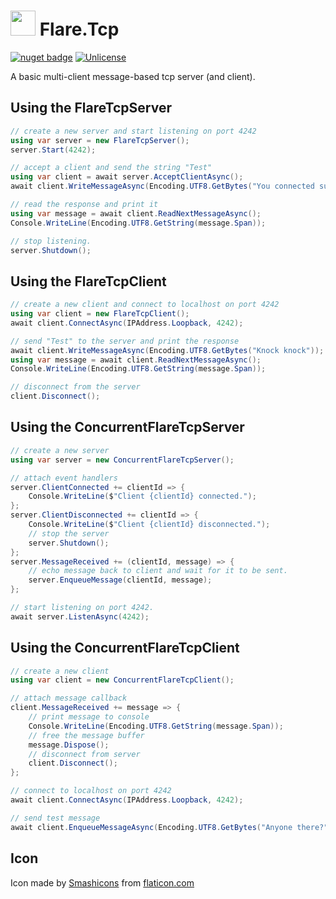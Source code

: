 # <img src="https://raw.githubusercontent.com/OpenByteDev/Flare.Tcp/master/icon.png" height="40px" /> Flare.Tcp

[![nuget badge](https://badgen.net/nuget/v/Flare.Tcp)](https://www.nuget.org/packages/Flare.Tcp/)
[![Unlicense](https://img.shields.io/github/license/OpenByteDev/Flare.Tcp)](https://github.com/OpenByteDev/Flare.Tcp/blob/master/UNLICENSE)

A basic multi-client message-based tcp server (and client). 

## Using the FlareTcpServer

```csharp
// create a new server and start listening on port 4242
using var server = new FlareTcpServer();
server.Start(4242);

// accept a client and send the string "Test"
using var client = await server.AcceptClientAsync();
await client.WriteMessageAsync(Encoding.UTF8.GetBytes("You connected successfully!"));

// read the response and print it
using var message = await client.ReadNextMessageAsync();
Console.WriteLine(Encoding.UTF8.GetString(message.Span));

// stop listening.
server.Shutdown();
```

## Using the FlareTcpClient

```csharp
// create a new client and connect to localhost on port 4242
using var client = new FlareTcpClient();
await client.ConnectAsync(IPAddress.Loopback, 4242);

// send "Test" to the server and print the response
await client.WriteMessageAsync(Encoding.UTF8.GetBytes("Knock knock"));
using var message = await client.ReadNextMessageAsync();
Console.WriteLine(Encoding.UTF8.GetString(message.Span));

// disconnect from the server
client.Disconnect();
```

## Using the ConcurrentFlareTcpServer

```csharp
// create a new server
using var server = new ConcurrentFlareTcpServer();

// attach event handlers
server.ClientConnected += clientId => {
	Console.WriteLine($"Client {clientId} connected.");
};
server.ClientDisconnected += clientId => {
	Console.WriteLine($"Client {clientId} disconnected.");
	// stop the server
	server.Shutdown();
};
server.MessageReceived += (clientId, message) => {
	// echo message back to client and wait for it to be sent.
	server.EnqueueMessage(clientId, message);
};

// start listening on port 4242.
await server.ListenAsync(4242);
```

## Using the ConcurrentFlareTcpClient

```csharp
// create a new client
using var client = new ConcurrentFlareTcpClient();

// attach message callback
client.MessageReceived += message => {
	// print message to console
	Console.WriteLine(Encoding.UTF8.GetString(message.Span));
	// free the message buffer
	message.Dispose();
	// disconnect from server
	client.Disconnect();
};

// connect to localhost on port 4242
await client.ConnectAsync(IPAddress.Loopback, 4242);

// send test message
await client.EnqueueMessageAsync(Encoding.UTF8.GetBytes("Anyone there?"));
```


## Icon

Icon made by [Smashicons](https://www.flaticon.com/authors/smashicons) from [flaticon.com](https://www.flaticon.com/)
